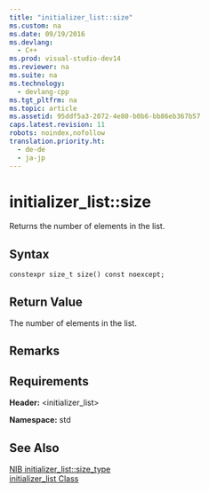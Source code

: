 ```yaml
---
title: "initializer_list::size"
ms.custom: na
ms.date: 09/19/2016
ms.devlang: 
  - C++
ms.prod: visual-studio-dev14
ms.reviewer: na
ms.suite: na
ms.technology: 
  - devlang-cpp
ms.tgt_pltfrm: na
ms.topic: article
ms.assetid: 95ddf5a3-2072-4e80-b0b6-bb86eb367b57
caps.latest.revision: 11
robots: noindex,nofollow
translation.priority.ht: 
  - de-de
  - ja-jp
---
```

# initializer_list::size
Returns the number of elements in the list.  
  
## Syntax  
  
```  
constexpr size_t size() const noexcept;  
```  
  
## Return Value  
 The number of elements in the list.  
  
## Remarks  
  
## Requirements  
 **Header:** <initializer_list>  
  
 **Namespace:** std  
  
## See Also  
 [NIB initializer_list::size_type](assetId:///feba7182-fbc1-4d84-960a-42095a3cf3d2)   
 [initializer_list Class](../vs140/initializer_list-Class.md)